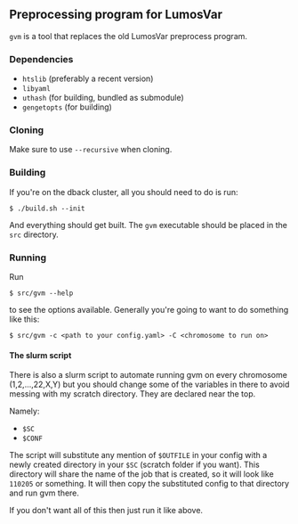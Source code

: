 ## Preprocessing program for LumosVar

`gvm` is a tool that replaces the old LumosVar preprocess program.

### Dependencies

* `htslib` (preferably a recent version)
* `libyaml`
* `uthash` (for building, bundled as submodule)
* `gengetopts` (for building)

### Cloning

Make sure to use `--recursive` when cloning.

### Building

If you're on the dback cluster, all you should need to do is run:

```
$ ./build.sh --init
```

And everything should get built. The `gvm` executable should be placed
in the `src` directory.

### Running

Run

```
$ src/gvm --help
```

to see the options available. Generally you're going to want to do something
like this:

```
$ src/gvm -c <path to your config.yaml> -C <chromosome to run on>
```

#### The slurm script

There is also a slurm script to automate running gvm on every chromosome
(1,2,...,22,X,Y) but you should change some of the variables in there to avoid
messing with my scratch directory. They are declared near the top.

Namely:
* `$SC`
* `$CONF`

The script will substitute any mention of `$OUTFILE` in your config with a
newly created directory in your `$SC` (scratch folder if you want). This
directory will share the name of the job that is created, so it will look like
`110205` or something. It will then copy the substituted config to that
directory and run gvm there.

If you don't want all of this then just run it like above.
